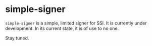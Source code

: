 # simple-signer

`simple-signer` is a simple, limited signer for SSI. It is currently under development. In its current state, it is of use to no one.

Stay tuned.
